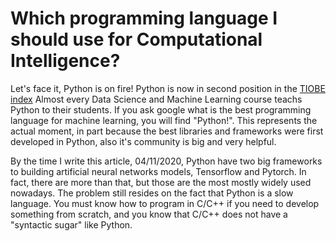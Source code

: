 
# Which programming language I should use for Computational Intelligence?

Let's face it, Python is on fire! Python is now in second position in the [TIOBE index](https://www.tiobe.com/tiobe-index/) Almost every Data Science and Machine Learning course teachs Python to their students. 
If you ask google what is the best programming language for machine learning, you will find "Python!". 
This represents the actual moment, in part because the best libraries and frameworks were first developed in Python, 
also it's community is big and very helpful. 


By the time I write this article, 04/11/2020, Python have two big frameworks to building artificial neural networks models, Tensorflow and Pytorch. 
In fact, there are more than that, but those are the most mostly widely used nowadays. The problem still resides on the fact that Python is a slow language. 
You must know how to program in C/C++ if you need to develop something from scratch, and you know that C/C++ does not have a "syntactic sugar" like Python. 

